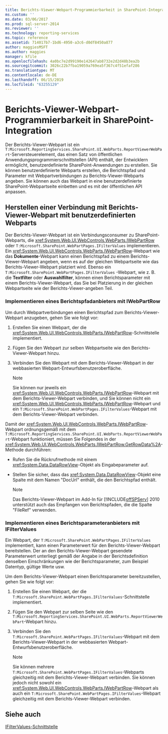 ```yaml
---
title: Berichts-Viewer-Webpart-Programmierbarkeit in SharePoint-Integration | Microsoft-Dokumentation
ms.custom: ''
ms.date: 03/06/2017
ms.prod: sql-server-2014
ms.reviewer: ''
ms.technology: reporting-services
ms.topic: reference
ms.assetid: 714017b7-1bd6-4950-a3c6-d0df8450a877
author: maggiesMSFT
ms.author: maggies
manager: kfile
ms.openlocfilehash: 4a0bc7e2d99190e142647ab8732e2d2d48b3ea2b
ms.sourcegitcommit: 3026c22b7fba19059a769ea5f367c4f51efaf286
ms.translationtype: MT
ms.contentlocale: de-DE
ms.lasthandoff: 06/15/2019
ms.locfileid: "63255129"
---
```

# <a name="report-viewer-web-part-programmability-in-sharepoint-integration"></a>Berichts-Viewer-Webpart-Programmierbarkeit in SharePoint-Integration
  Der Berichts-Viewer-Webpart ist ein `T:Microsoft.ReportingServices.SharePoint.UI.WebParts.ReportViewerWebPart`-Serversteuerelement, das einen Satz von öffentlichen Anwendungsprogrammierschnittstellen (API) enthält, der Entwicklern ermöglicht, benutzerdefinierte SharePoint-Anwendungen zu erstellen. Sie können benutzerdefinierte Webparts erstellen, die Berichtspfad und Parameter mit Webpartverbindungen zu Berichts-Viewer-Webparts angeben. Sie können auch das Webpart in eine benutzerdefinierte SharePoint-Webpartseite einbetten und es mit der öffentlichen API anpassen.  
  
## <a name="connecting-to-report-viewer-web-part-with-custom-web-parts"></a>Herstellen einer Verbindung mit Berichts-Viewer-Webpart mit benutzerdefinierten Webparts  
 Der Berichts-Viewer-Webpart ist ein Verbindungsconsumer zu SharePoint-Webparts, die <xref:System.Web.UI.WebControls.WebParts.IWebPartRow> oder `T:Microsoft.SharePoint.WebPartPages.IFilterValues` implementieren. Ein <xref:System.Web.UI.WebControls.WebParts.IWebPartRow>-Webpart wie das **Dokumente**-Webpart kann einen Berichtspfad zu einem Berichts-Viewer-Webpart angeben, wenn es auf der gleichen Webpartseite wie das Berichts-Viewer-Webpart platziert wird. Ebenso ein `T:Microsoft.SharePoint.WebPartPages.IFilterValues` -Webpart, wie z. B. die **Textfilter** oder **Auswahlfilter**, können einen Berichtsparameter mit einem Berichts-Viewer-Webpart, das Sie bei Platzierung in der gleichen Webpartseite wie der Berichts-Viewer-angeben Teil.  
  
### <a name="implementing-a-report-path-provider-with-iwebpartrow"></a>Implementieren eines Berichtspfadanbieters mit IWebPartRow  
 Um durch Webpartverbindungen einen Berichtspfad zum Berichts-Viewer-Webpart anzugeben, gehen Sie wie folgt vor:  
  
1.  Erstellen Sie einen Webpart, der die <xref:System.Web.UI.WebControls.WebParts.IWebPartRow>-Schnittstelle implementiert.  
  
2.  Fügen Sie den Webpart zur selben Webpartseite wie den Berichts-Viewer-Webpart hinzu.  
  
3.  Verbinden Sie den Webpart mit dem Berichts-Viewer-Webpart in der webbasierten Webpart-Entwurfsbenutzeroberfläche.  
  
    > [!NOTE]  
    >  Sie können nur jeweils ein <xref:System.Web.UI.WebControls.WebParts.IWebPartRow>-Webpart mit dem Berichts-Viewer-Webpart verbinden, und Sie können nicht ein <xref:System.Web.UI.WebControls.WebParts.IWebPartRow>-Webpart und ein `T:Microsoft.SharePoint.WebPartPages.IFilterValues`-Webpart mit dem Berichts-Viewer-Webpart verbinden.  
  
 Damit der <xref:System.Web.UI.WebControls.WebParts.IWebPartRow>-Webpart ordnungsgemäß mit dem `T:Microsoft.ReportingServices.SharePoint.UI.WebParts.ReportViewerWebPart`-Webpart funktioniert, müssen Sie Folgendes in der <xref:System.Web.UI.WebControls.WebParts.IWebPartRow.GetRowData%2A>-Methode durchführen:  
  
-   Rufen Sie die Rückrufmethode mit einem <xref:System.Data.DataRowView>-Objekt als Eingabeparameter auf.  
  
-   Stellen Sie sicher, dass das <xref:System.Data.DataRowView>-Objekt eine Spalte mit dem Namen "DocUrl" enthält, die den Berichtspfad enthält.  
  
    > [!NOTE]  
    >  Das Berichts-Viewer-Webpart im Add-In für [!INCLUDE[offSPServ](../includes/offspserv-md.md)] 2010 unterstützt auch das Empfangen von Berichtspfaden, die die Spalte "FileRef" verwenden.  
  
### <a name="implementing-a-report-parameter-provider-with-ifiltervalues"></a>Implementieren eines Berichtsparameteranbieters mit IFilterValues  
 Ein Webpart, der `T:Microsoft.SharePoint.WebPartPages.IFilterValues` implementiert, kann einen Parameterwert für den Berichts-Viewer-Webpart bereitstellen. Der an den Berichts-Viewer-Webpart gesendete Parameterwert unterliegt gemäß der Angabe in der Berichtsdefinition denselben Einschränkungen wie der Berichtsparameter, zum Beispiel Datentyp, gültige Werte usw.  
  
 Um dem Berichts-Viewer-Webpart einen Berichtsparameter bereitzustellen, gehen Sie wie folgt vor:  
  
1.  Erstellen Sie einen Webpart, der die `T:Microsoft.SharePoint.WebPartPages.IFilterValues`-Schnittstelle implementiert.  
  
2.  Fügen Sie den Webpart zur selben Seite wie den `T:Microsoft.ReportingServices.SharePoint.UI.WebParts.ReportViewerWebPart`-Webpart hinzu.  
  
3.  Verbinden Sie den `T:Microsoft.SharePoint.WebPartPages.IFilterValues`-Webpart mit dem Berichts-Viewer-Webpart in der webbasierten Webpart-Entwurfsbenutzeroberfläche.  
  
    > [!NOTE]  
    >  Sie können mehrere `T:Microsoft.SharePoint.WebPartPages.IFilterValues`-Webparts gleichzeitig mit dem Berichts-Viewer-Webpart verbinden. Sie können jedoch nicht sowohl ein <xref:System.Web.UI.WebControls.WebParts.IWebPartRow>-Webpart als auch ein `T:Microsoft.SharePoint.WebPartPages.IFilterValues`-Webpart gleichzeitig mit dem Berichts-Viewer-Webpart verbinden.  
  
## <a name="see-also"></a>Siehe auch  
 [IFilterValues-Schnittstelle](https://msdn.microsoft.com/library/office/microsoft.sharepoint.webpartpages.ifiltervalues\(v=office.15\).aspx)  
  
  
